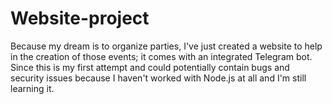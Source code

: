 # Website-project
Because my dream is to organize parties, I've just created a website to help in the creation of those events; it comes with an integrated Telegram bot.
Since this is my first attempt and could potentially contain bugs and security issues because I haven't worked with Node.js at all and I'm still learning it.
